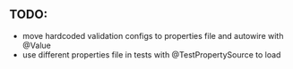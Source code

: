 TODO:
-------------------------------------------------
- move hardcoded validation configs to properties file and autowire with @Value
- use different properties file in tests with @TestPropertySource to load